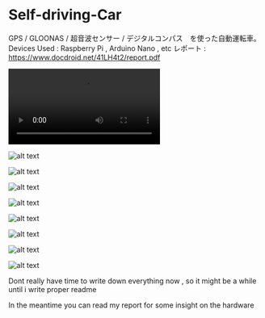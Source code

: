 # Self-driving-Car
GPS / GLOONAS / 超音波センサー / デジタルコンパス　を使った自動運転車。
Devices Used : Raspberry Pi , Arduino Nano , etc 
レポート :  https://www.docdroid.net/41LH4t2/report.pdf


![alt text](https://i.imgur.com/J65LRsK.mp4)

![alt text](https://i.imgur.com/CHn5khr.jpg)

![alt text](https://i.imgur.com/koDG4cq.png)

![alt text](https://i.imgur.com/aj91Yrd.jpg) 

![alt text](https://i.imgur.com/2ZZ6fFv.jpg)

![alt text](https://i.imgur.com/dEF7LYh.jpg)

![alt text](https://i.imgur.com/RodWqA0.jpg)

![alt text](https://i.imgur.com/JuGyrGo.jpg)

![alt text](https://i.imgur.com/ugVfOMD.jpg)


Dont really have time to write down everything now , so it might be a while until i write proper readme

In the meantime you can read my report for some insight on the hardware 



